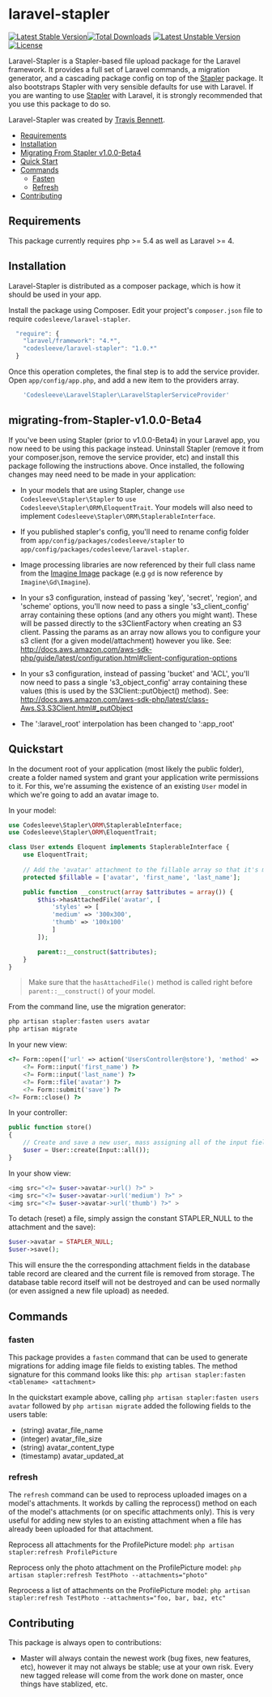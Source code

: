 laravel-stapler
===============
[![Latest Stable Version](https://poser.pugx.org/codesleeve/laravel-stapler/v/stable.svg)](https://packagist.org/packages/codesleeve/laravel-stapler)[![Total Downloads](https://poser.pugx.org/codesleeve/laravel-stapler/downloads.svg)](https://packagist.org/packages/codesleeve/laravel-stapler) 
[![Latest Unstable Version](https://poser.pugx.org/codesleeve/laravel-stapler/v/unstable.svg)](https://packagist.org/packages/codesleeve/laravel-stapler) 
[![License](https://poser.pugx.org/codesleeve/laravel-stapler/license.svg)](https://packagist.org/packages/codesleeve/laravel-stapler)

Laravel-Stapler is a Stapler-based file upload package for the Laravel framework.  It provides a full set of Laravel commands, a migration generator, and a cascading package config on top of the [Stapler](https://github.com/CodeSleeve/stapler) package.  It also bootstraps Stapler with very sensible defaults for use with Laravel.  If you are wanting to use [Stapler](https://github.com/CodeSleeve/stapler) with Laravel, it is strongly recommended that you use this package to do so.

Laravel-Stapler was created by [Travis Bennett](https://twitter.com/tandrewbennett).

* [Requirements](#requirements)
* [Installation](#installation)
* [Migrating From Stapler v1.0.0-Beta4](#migrating-from-Stapler-v1.0.0-Beta4)
* [Quick Start](#quickstart)
* [Commands](#commands)
  * [Fasten](#fasten)
  * [Refresh](#refresh)
* [Contributing](#contributing)

## Requirements
This package currently requires php >= 5.4 as well as Laravel >= 4.

## Installation
Laravel-Stapler is distributed as a composer package, which is how it should be used in your app.

Install the package using Composer.  Edit your project's `composer.json` file to require `codesleeve/laravel-stapler`.

```js
  "require": {
    "laravel/framework": "4.*",
    "codesleeve/laravel-stapler": "1.0.*"
  }
```

Once this operation completes, the final step is to add the service provider. Open `app/config/app.php`, and add a new item to the providers array.

```php
    'Codesleeve\LaravelStapler\LaravelStaplerServiceProvider'
```

## migrating-from-Stapler-v1.0.0-Beta4
If you've been using Stapler (prior to v1.0.0-Beta4) in your Laravel app, you now need to be using this package instead.  Uninstall Stapler (remove it from your composer.json, remove the service provider, etc) and install this package following the instructions above.  Once installed, the following changes may need need to be made in your application:

* In your models that are using Stapler, change `use Codesleeve\Stapler\Stapler` to `use Codesleeve\Stapler\ORM\EloquentTrait`.  Your models will also need to implement `Codesleeve\Stapler\ORM\StaplerableInterface`.

* If you published stapler's config, you'll need to rename config folder from `app/config/packages/codesleeve/stapler` to `app/config/packages/codesleeve/laravel-stapler`.

* Image processing libraries are now referenced by their full class name from the [Imagine Image](https://github.com/avalanche123/Imagine) package (e.g `gd` is now reference by `Imagine\Gd\Imagine`).

* In your s3 configuration, instead of passing 'key', 'secret', 'region', and 'scheme' options, you'll now need to pass a single 's3_client_config' array containing these options (and any others you might want).  These will be passed directly to the s3ClientFactory when creating an S3 client.  Passing the params as an array now allows you to configure your s3 client (for a given model/attachment) however you like.  See:  http://docs.aws.amazon.com/aws-sdk-php/guide/latest/configuration.html#client-configuration-options

* In your s3 configuration, instead of passing 'bucket' and 'ACL', you'll now need to pass a single 's3_object_config' array containing these values (this is used by the S3Client::putObject() method).  See:  http://docs.aws.amazon.com/aws-sdk-php/latest/class-Aws.S3.S3Client.html#_putObject

* The ':laravel_root' interpolation has been changed to ':app_root'

## Quickstart
In the document root of your application (most likely the public folder), create a folder named system and 
grant your application write permissions to it.  For this, we're assuming the existence of an existing `User` model in which we're going to add an avatar image to. 

In your model:

```php
use Codesleeve\Stapler\ORM\StaplerableInterface;
use Codesleeve\Stapler\ORM\EloquentTrait;

class User extends Eloquent implements StaplerableInterface {
	use EloquentTrait;
	
	// Add the 'avatar' attachment to the fillable array so that it's mass-assignable on this model.
	protected $fillable = ['avatar', 'first_name', 'last_name'];

	public function __construct(array $attributes = array()) {
		$this->hasAttachedFile('avatar', [
			'styles' => [
			'medium' => '300x300',
			'thumb' => '100x100'
			]
		]);

		parent::__construct($attributes);
	}
}
```

> Make sure that the `hasAttachedFile()` method is called right before `parent::__construct()` of your model.

From the command line, use the migration generator:

```php
php artisan stapler:fasten users avatar
php artisan migrate
```

In your new view:
```php
<?= Form::open(['url' => action('UsersController@store'), 'method' => 'POST', 'files' => true]) ?>
	<?= Form::input('first_name') ?>
	<?= Form::input('last_name') ?>
	<?= Form::file('avatar') ?>
    <?= Form::submit('save') ?>   
<?= Form::close() ?>
```

In your controller:
```php
public function store()
{
	// Create and save a new user, mass assigning all of the input fields (including the 'avatar' file field).
    $user = User::create(Input::all());	
}
```

In your show view:
```php
<img src="<?= $user->avatar->url() ?>" >
<img src="<?= $user->avatar->url('medium') ?>" >
<img src="<?= $user->avatar->url('thumb') ?>" >
```

To detach (reset) a file, simply assign the constant STAPLER_NULL to the attachment and the save):

```php
$user->avatar = STAPLER_NULL;
$user->save();
```

This will ensure the the corresponding attachment fields in the database table record are cleared and the current file is removed from storage.  The database table record itself will not be destroyed and can be used normally (or even assigned a new file upload) as needed.

## Commands
### fasten
This package provides a `fasten` command that can be used to generate migrations for adding image file fields to existing tables.  The method signature for this command looks like this:
`php artisan stapler:fasten <tablename> <attachment>`

In the quickstart example above, calling
`php artisan stapler:fasten users avatar` followed by `php artisan migrate` added the following fields to the users table:

*   (string) avatar_file_name
*   (integer) avatar_file_size
*   (string) avatar_content_type
*   (timestamp) avatar_updated_at


### refresh
The `refresh` command can be used to reprocess uploaded images on a model's attachments.  It workds by calling the reprocess() method on each of the model's attachments (or on specific attachments only).  This is very useful for adding new styles to an existing attachment when a file has already been uploaded for that attachment.

Reprocess all attachments for the ProfilePicture model:
`php artisan stapler:refresh ProfilePicture`

Reprocess only the photo attachment on the ProfilePicture model:
`php artisan stapler:refresh TestPhoto --attachments="photo"`

Reprocess a list of attachments on the ProfilePicture model:
`php artisan stapler:refresh TestPhoto --attachments="foo, bar, baz, etc"`

## Contributing
This package is always open to contributions:

* Master will always contain the newest work (bug fixes, new features, etc), however it may not always be stable; use at your own risk.  Every new tagged release will come from the work done on master, once things have stablized, etc.